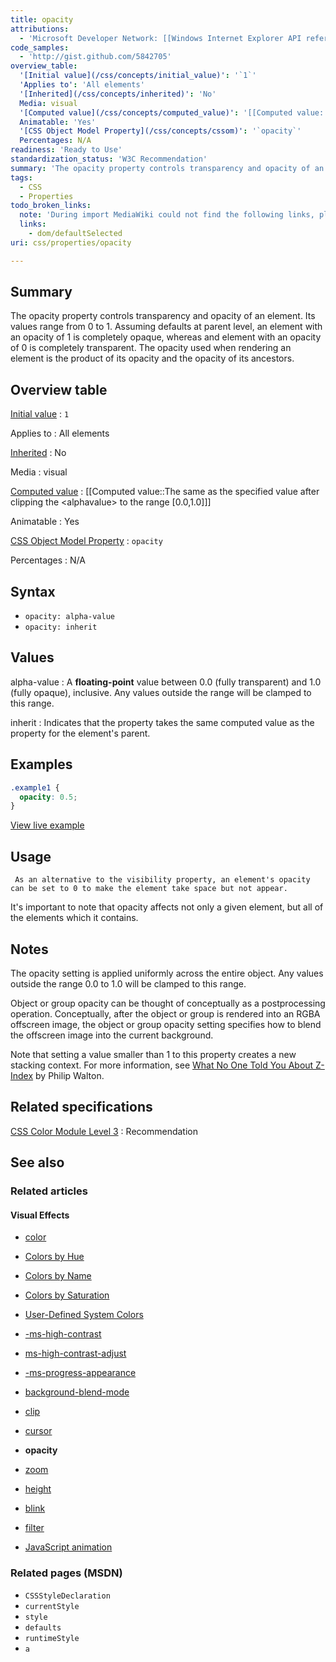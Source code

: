 ```yaml
---
title: opacity
attributions:
  - 'Microsoft Developer Network: [[Windows Internet Explorer API reference](http://msdn.microsoft.com/en-us/library/ie/hh828809%28v=vs.85%29.aspx) Article]'
code_samples:
  - 'http://gist.github.com/5842705'
overview_table:
  '[Initial value](/css/concepts/initial_value)': '`1`'
  'Applies to': 'All elements'
  '[Inherited](/css/concepts/inherited)': 'No'
  Media: visual
  '[Computed value](/css/concepts/computed_value)': '[[Computed value::The same as the specified value after clipping the \<alphavalue\> to the range [0.0,1.0]]]'
  Animatable: 'Yes'
  '[CSS Object Model Property](/css/concepts/cssom)': '`opacity`'
  Percentages: N/A
readiness: 'Ready to Use'
standardization_status: 'W3C Recommendation'
summary: 'The opacity property controls transparency and opacity of an element. Its values range from 0 to 1. Assuming defaults at parent level, an element with an opacity of 1 is completely opaque, whereas and element with an opacity of 0 is completely transparent. The opacity used when rendering an element is the product of its opacity and the opacity of its ancestors.'
tags:
  - CSS
  - Properties
todo_broken_links:
  note: 'During import MediaWiki could not find the following links, please fix and adjust this list.'
  links:
    - dom/defaultSelected
uri: css/properties/opacity

---
```

## <span>Summary</span>

The opacity property controls transparency and opacity of an element. Its values range from 0 to 1. Assuming defaults at parent level, an element with an opacity of 1 is completely opaque, whereas and element with an opacity of 0 is completely transparent. The opacity used when rendering an element is the product of its opacity and the opacity of its ancestors.

## <span>Overview table</span>

[Initial value](/css/concepts/initial_value)
:   `1`

Applies to
:   All elements

[Inherited](/css/concepts/inherited)
:   No

Media
:   visual

[Computed value](/css/concepts/computed_value)
:   [[Computed value::The same as the specified value after clipping the \<alphavalue\> to the range [0.0,1.0]]]

Animatable
:   Yes

[CSS Object Model Property](/css/concepts/cssom)
:   `opacity`

Percentages
:   N/A

## <span>Syntax</span>

-   `opacity: alpha-value`
-   `opacity: inherit`

## <span>Values</span>

alpha-value
:   A **floating-point** value between 0.0 (fully transparent) and 1.0 (fully opaque), inclusive. Any values outside the range will be clamped to this range.

inherit
:   Indicates that the property takes the same computed value as the property for the element's parent.

## <span>Examples</span>

``` css
.example1 {
  opacity: 0.5;
}
```

[View live example](http://code.webplatform.org/gist/5842705)

## <span>Usage</span>

     As an alternative to the visibility property, an element's opacity can be set to 0 to make the element take space but not appear.

It's important to note that opacity affects not only a given element, but all of the elements which it contains.

## <span>Notes</span>

The opacity setting is applied uniformly across the entire object. Any values outside the range 0.0 to 1.0 will be clamped to this range.

Object or group opacity can be thought of conceptually as a postprocessing operation. Conceptually, after the object or group is rendered into an RGBA offscreen image, the object or group opacity setting specifies how to blend the offscreen image into the current background.

Note that setting a value smaller than 1 to this property creates a new stacking context. For more information, see [What No One Told You About Z-Index](http://philipwalton.com/articles/what-no-one-told-you-about-z-index/) by Philip Walton.

## <span>Related specifications</span>

[CSS Color Module Level 3](http://www.w3.org/TR/css3-color/)
:   Recommendation

## <span>See also</span>

### <span>Related articles</span>

#### <span>Visual Effects</span>

-   [color](/css/color)

-   [Colors by Hue](/css/color/colors_by_hue)

-   [Colors by Name](/css/color/colors_by_name)

-   [Colors by Saturation](/css/color/colors_by_saturation)

-   [User-Defined System Colors](/css/color/user-defined_system_colors)

-   [-ms-high-contrast](/css/high_contrast_mode/properties/-ms-high-contrast)

-   [ms-high-contrast-adjust](/css/high_contrast_modeapis/properties/ms-high-contrast-adjust)

-   [-ms-progress-appearance](/css/properties/-ms-progress-appearance)

-   [background-blend-mode](/css/properties/background-blend-mode)

-   [clip](/css/properties/clip)

-   [cursor](/css/properties/cursor)

-   **opacity**

-   [zoom](/css/properties/zoom)

-   [height](/html/attributes/height)

-   [blink](/html/elements/blink)

-   [filter](/svg/elements/filter)

-   [JavaScript animation](/tutorials/animation_in_javascript_2)

### <span>Related pages (MSDN)</span>

-   `CSSStyleDeclaration`
-   `currentStyle`
-   `style`
-   `defaults`
-   `runtimeStyle`
-   `a`

